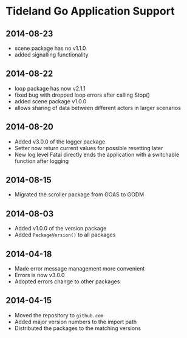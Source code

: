 # Tideland Go Application Support

## 2014-08-23

- scene package has no v1.1.0
- added signalling functionality

## 2014-08-22

- loop package has now v2.1.1
- fixed bug with dropped loop errors after calling Stop()
- added scene package v1.0.0
- allows sharing of data between different actors in
  larger scenarios

## 2014-08-20

- Added v3.0.0 of the logger package
- Setter now return current values for possible resetting later
- New log level Fatal directly ends the application with a
  switchable function after logging

## 2014-08-15

- Migrated the scroller package from GOAS to GODM

## 2014-08-03

- Added v1.0.0 of the version package
- Added `PackageVersion()` to all packages

## 2014-04-18

- Made error message management more convenient
- Errors is now v3.0.0
- Adopted errors change to other packages

## 2014-04-15

- Moved the repository to `github.com`
- Added major version numbers to the import path
- Distributed the packages to the matching versions

